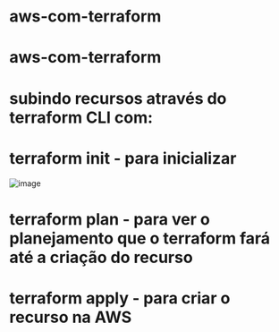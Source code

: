 # aws-com-terraform

# aws-com-terraform

# subindo recursos através do terraform CLI com:

# terraform init - para inicializar
![image](https://user-images.githubusercontent.com/67837773/161437398-4a4b9ad6-3510-4ac6-8216-868118757d88.png)

# terraform plan - para ver o planejamento que o terraform fará até a criação do recurso

# terraform apply - para criar o recurso na AWS


